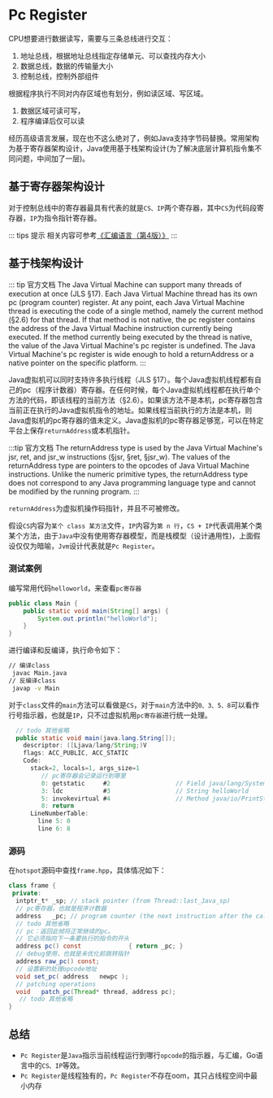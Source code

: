 # Pc Register

CPU想要进行数据读写，需要与三条总线进行交互：

1. 地址总线，根据地址总线指定存储单元、可以查找内存大小
2. 数据总线，数据的传输量大小
3. 控制总线，控制外部组件

根据程序执行不同对内存区域也有划分，例如读区域、写区域。

1. 数据区域可读可写，
2. 程序编译后仅可以读

经历高级语言发展，现在也不这么绝对了，例如Java支持字节码替换。常用架构为基于寄存器架构设计，Java使用基于栈架构设计(为了解决底层计算机指令集不同问题，中间加了一层)。

## 基于寄存器架构设计

对于控制总线中的寄存器最具有代表的就是`CS、IP`两个寄存器，其中`CS`为代码段寄存器，`IP`为指令指针寄存器。

::: tips 提示
相关内容可参考[《汇编语言（第4版）》](https://book.douban.com/subject/35038473/)
:::

## 基于栈架构设计

::: tip 官方文档
The Java Virtual Machine can support many threads of execution at once (JLS §17). Each Java Virtual Machine thread has its own pc (program counter) register. At any point, each Java Virtual Machine thread is executing the code of a single method, namely the current method (§2.6) for that thread. If that method is not native, the pc register contains the address of the Java Virtual Machine instruction currently being executed. If the method currently being executed by the thread is native, the value of the Java Virtual Machine's pc register is undefined. The Java Virtual Machine's pc register is wide enough to hold a returnAddress or a native pointer on the specific platform.
:::

Java虚拟机可以同时支持许多执行线程（JLS §17）。每个Java虚拟机线程都有自己的pc（程序计数器）寄存器。在任何时候，每个Java虚拟机线程都在执行单个方法的代码，即该线程的当前方法（§2.6）。如果该方法不是本机，pc寄存器包含当前正在执行的Java虚拟机指令的地址。如果线程当前执行的方法是本机，则Java虚拟机的pc寄存器的值未定义。Java虚拟机的pc寄存器足够宽，可以在特定平台上保存`returnAddress`或本机指针。

:::tip 官方文档
The returnAddress type is used by the Java Virtual Machine's jsr, ret, and jsr_w instructions (§jsr, §ret, §jsr_w). The values of the returnAddress type are pointers to the opcodes of Java Virtual Machine instructions. Unlike the numeric primitive
types, the returnAddress type does not correspond to any Java programming language type and cannot be modified by the running program.
:::

`returnAddress`为虚拟机操作码指针，并且不可被修改。

假设`CS`内容为`某个 class 某方法`文件，`IP`内容为`第 n 行`，`CS + IP`代表调用某个类某个方法，由于`Java`中没有使用寄存器模型，而是栈模型（设计通用性)，上面假设仅仅为暗喻，`Jvm`设计代表就是`Pc Register`。

### 测试案例

编写常用代码`helloworld`，来查看`pc寄存器`

```java
public class Main {
    public static void main(String[] args) {
        System.out.println("helloWorld");
    }
}
```

进行编译和反编译，执行命令如下：

```sh
// 编译class
 javac Main.java
// 反编译class
 javap -v Main 
```

对于`class`文件的`main`方法可以看做是`CS`，对于`main`方法中的`0、3、5、8`可以看作行号指示器，也就是`IP`，只不过虚拟机用`pc寄存器`进行统一处理。

```java
  // todo 其他省略
  public static void main(java.lang.String[]);
    descriptor: ([Ljava/lang/String;)V
    flags: ACC_PUBLIC, ACC_STATIC
    Code:
      stack=2, locals=1, args_size=1
         // pc寄存器会记录运行到哪里
         0: getstatic     #2                  // Field java/lang/System.out:Ljava/io/PrintStream;
         3: ldc           #3                  // String helloWorld
         5: invokevirtual #4                  // Method java/io/PrintStream.println:(Ljava/lang/String;)V
         8: return
      LineNumberTable:
        line 5: 0
        line 6: 8
```

### 源码

在`hotspot`源码中查找`frame.hpp`，具体情况如下：

```java
class frame {
 private:
  intptr_t* _sp; // stack pointer (from Thread::last_Java_sp)
  // pc寄存器，也就是程序计数器
  address   _pc; // program counter (the next instruction after the call)
  // todo 其他省略
  // pc：返回此帧将正常继续的pc。
  // 它必须指向下一条要执行的指令的开头
  address pc() const             { return _pc; }
  // debug使用，也就是未优化前跳转指针
  address raw_pc() const;
  // 设置新的处理opcode地址
  void set_pc( address   newpc );
  // patching operations
  void   patch_pc(Thread* thread, address pc);
   // todo 其他省略
}
```

## 总结

* `Pc Register`是`Java`指示当前线程运行到哪行`opcode`的指示器，与汇编，Go语言中的`CS、IP`等效。
* `Pc Register`是线程独有的，`Pc Register`不存在oom，其只占线程空间中最小内存
